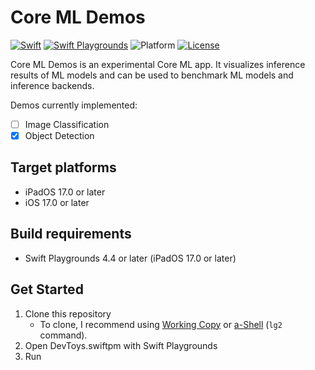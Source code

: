 # Core ML Demos

[![Swift](https://img.shields.io/badge/Swift-5.9-orange.svg)](https://www.swift.org)
[![Swift Playgrounds](https://img.shields.io/badge/Swift%20Playgrounds-4.4-orange.svg)](https://itunes.apple.com/jp/app/swift-playgrounds/id908519492)
![Platform](https://img.shields.io/badge/platform-ipados%20%7C%20ios-lightgrey.svg)
[![License](https://img.shields.io/github/license/kkk669/CoreMLDemos.swiftpm.svg)](LICENSE.txt)

Core ML Demos is an experimental Core ML app. It visualizes inference results of ML models and can be used to benchmark ML models and inference backends.

Demos currently implemented:

- [ ] Image Classification
- [x] Object Detection

## Target platforms

- iPadOS 17.0 or later
- iOS 17.0 or later
  
## Build requirements

- Swift Playgrounds 4.4 or later (iPadOS 17.0 or later)

## Get Started

1. Clone this repository
    - To clone, I recommend using [Working Copy](https://workingcopyapp.com) or [a-Shell](https://holzschu.github.io/a-Shell_iOS/) (`lg2` command).
1. Open DevToys.swiftpm with Swift Playgrounds
1. Run
